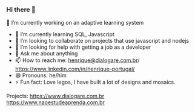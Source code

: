 ### Hi there 👋
🔭 I’m currently working on an adaptive learning system
- 🌱 I’m currently learning SQL, Javascript
- 👯 I’m looking to collaborate on projects that use javascript and nodejs
- 🤔 I’m looking for help with getting a job as a developer
- 💬 Ask me about anything
- 📫 How to reach me: henrique@dialogare.com.br/ https://www.linkedin.com/in/henrique-portugal/
- 😄 Pronouns: he/him
- ⚡ Fun fact: Love legos, I have built a lot of designs and mosaics. 


Projects:
https://www.dialogare.com.br
https://www.naoestudeaprenda.com.br


<!--
**yinmantovan/yinmantovan** is a ✨ _special_ ✨ repository because its `README.md` (this file) appears on your GitHub profile.

Here are some ideas to get you started:

- 🔭 I’m currently working on ...
- 🌱 I’m currently learning ...
- 👯 I’m looking to collaborate on ...
- 🤔 I’m looking for help with ...
- 💬 Ask me about ...
- 📫 How to reach me: ...
- 😄 Pronouns: ...
- ⚡ Fun fact: ...
-->
